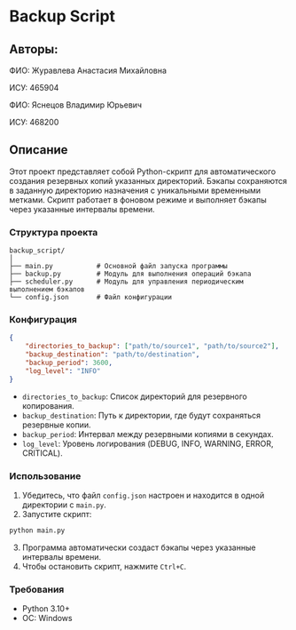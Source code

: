 # Backup Script
## Авторы:
ФИО: Журавлева Анастасия Михайловна

ИСУ: 465904

ФИО: Яснецов Владимир Юрьевич 

ИСУ: 468200

## Описание
Этот проект представляет собой Python-скрипт для автоматического создания резервных копий указанных директорий. Бэкапы сохраняются в заданную директорию назначения с уникальными временными метками. Скрипт работает в фоновом режиме и выполняет бэкапы через указанные интервалы времени.
### Структура проекта
```
backup_script/
│
├── main.py           # Основной файл запуска программы
├── backup.py         # Модуль для выполнения операций бэкапа
├── scheduler.py      # Модуль для управления периодическим выполнением бэкапов
└── config.json       # Файл конфигурации
```
### Конфигурация
```json
{
    "directories_to_backup": ["path/to/source1", "path/to/source2"],
    "backup_destination": "path/to/destination",
    "backup_period": 3600,
    "log_level": "INFO"
}
```
- ```directories_to_backup```: Список директорий для резервного копирования.
- ```backup_destination```: Путь к директории, где будут сохраняться резервные копии.
- ```backup_period```: Интервал между резервными копиями в секундах.
- ```log_level```: Уровень логирования (DEBUG, INFO, WARNING, ERROR, CRITICAL).
### Использование
1. Убедитесь, что файл ```config.json``` настроен и находится в одной директории с ```main.py```.
2. Запустите скрипт:
```bash
python main.py
```
3. Программа автоматически создаст бэкапы через указанные интервалы времени.
4. Чтобы остановить скрипт, нажмите ```Ctrl+C```.
### Требования
- Python 3.10+
- ОС: Windows
